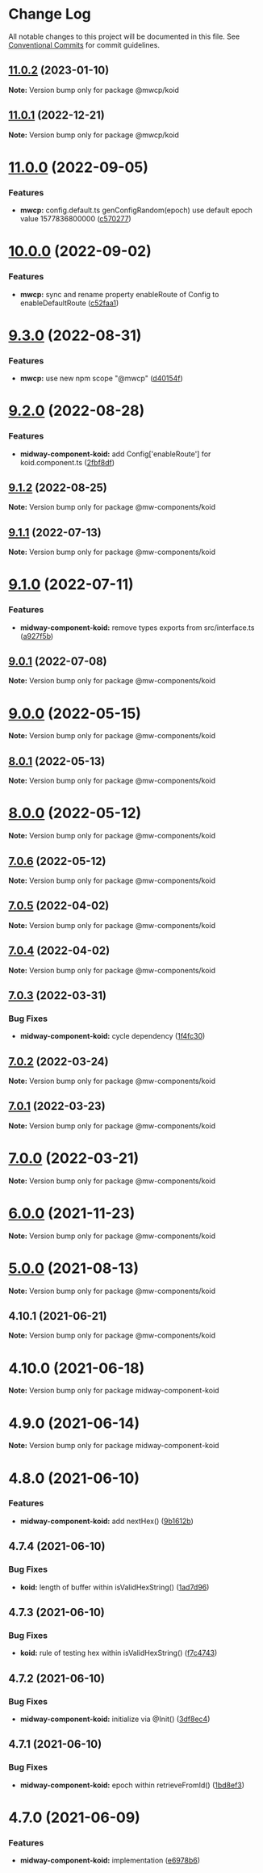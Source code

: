 # Change Log

All notable changes to this project will be documented in this file.
See [Conventional Commits](https://conventionalcommits.org) for commit guidelines.

## [11.0.2](git//github.com/waitingsong/koid/compare/v11.0.1...v11.0.2) (2023-01-10)

**Note:** Version bump only for package @mwcp/koid





## [11.0.1](git//github.com/waitingsong/koid/compare/v11.0.0...v11.0.1) (2022-12-21)

**Note:** Version bump only for package @mwcp/koid





# [11.0.0](git//github.com/waitingsong/koid/compare/v10.0.0...v11.0.0) (2022-09-05)


### Features

* **mwcp:** config.default.ts genConfigRandom(epoch) use default epoch value 1577836800000 ([c570277](git//github.com/waitingsong/koid/commits/c570277d5332fcce7245aa7edd3bd88cdb0b1dc0))





# [10.0.0](git//github.com/waitingsong/koid/compare/v9.3.0...v10.0.0) (2022-09-02)


### Features

* **mwcp:** sync and rename property enableRoute of Config to enableDefaultRoute ([c52faa1](git//github.com/waitingsong/koid/commits/c52faa191954fe0ff6c03337b9f61b659b857df7))





# [9.3.0](git//github.com/waitingsong/koid/compare/v9.2.0...v9.3.0) (2022-08-31)


### Features

* **mwcp:** use new npm scope "@mwcp" ([d40154f](git//github.com/waitingsong/koid/commits/d40154ff2038f7af1d5f0210495755ccc39d1780))





# [9.2.0](git//github.com/waitingsong/koid/compare/v9.1.2...v9.2.0) (2022-08-28)


### Features

* **midway-component-koid:** add Config['enableRoute'] for koid.component.ts ([2fbf8df](git//github.com/waitingsong/koid/commits/2fbf8df1b779d29446597c1c3e73dc93a6f18183))





## [9.1.2](git//github.com/waitingsong/koid/compare/v9.1.1...v9.1.2) (2022-08-25)

**Note:** Version bump only for package @mw-components/koid





## [9.1.1](git//github.com/waitingsong/koid/compare/v9.1.0...v9.1.1) (2022-07-13)

**Note:** Version bump only for package @mw-components/koid





# [9.1.0](git//github.com/waitingsong/koid/compare/v9.0.1...v9.1.0) (2022-07-11)


### Features

* **midway-component-koid:** remove types exports from src/interface.ts ([a927f5b](git//github.com/waitingsong/koid/commits/a927f5b60dad5adf35377079b83767439c115ebd))





## [9.0.1](git//github.com/waitingsong/koid/compare/v9.0.0...v9.0.1) (2022-07-08)

**Note:** Version bump only for package @mw-components/koid





# [9.0.0](git//github.com/waitingsong/koid/compare/v8.0.1...v9.0.0) (2022-05-15)

**Note:** Version bump only for package @mw-components/koid





## [8.0.1](git//github.com/waitingsong/koid/compare/v8.0.0...v8.0.1) (2022-05-13)

**Note:** Version bump only for package @mw-components/koid





# [8.0.0](git//github.com/waitingsong/koid/compare/v7.0.6...v8.0.0) (2022-05-12)

**Note:** Version bump only for package @mw-components/koid





## [7.0.6](git//github.com/waitingsong/koid/compare/v7.0.5...v7.0.6) (2022-05-12)

**Note:** Version bump only for package @mw-components/koid





## [7.0.5](git//github.com/waitingsong/koid/compare/v7.0.4...v7.0.5) (2022-04-02)

**Note:** Version bump only for package @mw-components/koid





## [7.0.4](git//github.com/waitingsong/koid/compare/v7.0.3...v7.0.4) (2022-04-02)

**Note:** Version bump only for package @mw-components/koid





## [7.0.3](git//github.com/waitingsong/koid/compare/v7.0.2...v7.0.3) (2022-03-31)


### Bug Fixes

* **midway-component-koid:** cycle dependency ([1f4fc30](git//github.com/waitingsong/koid/commits/1f4fc30d8ff12b026c1bce5aa34327adce22cbfc))





## [7.0.2](git//github.com/waitingsong/koid/compare/v7.0.1...v7.0.2) (2022-03-24)

**Note:** Version bump only for package @mw-components/koid





## [7.0.1](git//github.com/waitingsong/koid/compare/v7.0.0...v7.0.1) (2022-03-23)

**Note:** Version bump only for package @mw-components/koid





# [7.0.0](git//github.com/waitingsong/koid/compare/v6.0.0...v7.0.0) (2022-03-21)

**Note:** Version bump only for package @mw-components/koid





# [6.0.0](git//github.com/waitingsong/koid/compare/v5.0.0...v6.0.0) (2021-11-23)

**Note:** Version bump only for package @mw-components/koid





# [5.0.0](git//github.com/waitingsong/koid/compare/v4.10.1...v5.0.0) (2021-08-13)

**Note:** Version bump only for package @mw-components/koid





## 4.10.1 (2021-06-21)

**Note:** Version bump only for package @mw-components/koid





# 4.10.0 (2021-06-18)

**Note:** Version bump only for package midway-component-koid





# 4.9.0 (2021-06-14)

**Note:** Version bump only for package midway-component-koid





# 4.8.0 (2021-06-10)


### Features

* **midway-component-koid:** add nextHex() ([9b1612b](http://git//github.com/waitingsong/koid/commits/9b1612bde9a49d43765b4a754d52e21cc619be9a))





## 4.7.4 (2021-06-10)


### Bug Fixes

* **koid:** length of buffer within isValidHexString() ([1ad7d96](http://git//github.com/waitingsong/koid/commits/1ad7d96274b66f6fb707aa34b9ac060ec7749505))





## 4.7.3 (2021-06-10)


### Bug Fixes

* **koid:** rule of testing hex within isValidHexString() ([f7c4743](http://git//github.com/waitingsong/koid/commits/f7c47432b8eb0369e8b70541460590c0b78c9d80))





## 4.7.2 (2021-06-10)


### Bug Fixes

* **midway-component-koid:** initialize via @Init() ([3df8ec4](http://git//github.com/waitingsong/koid/commits/3df8ec467bde12d23395c4cb37e826175ad10572))





## 4.7.1 (2021-06-10)


### Bug Fixes

* **midway-component-koid:** epoch within retrieveFromId() ([1bd8ef3](http://git//github.com/waitingsong/koid/commits/1bd8ef36ebd91c34232fc496fd9abd8a15f6333e))





# 4.7.0 (2021-06-09)


### Features

* **midway-component-koid:** implementation ([e6978b6](http://git//github.com/waitingsong/koid/commits/e6978b66a1a74f681a705cba75e49283d9930756))
